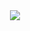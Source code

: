 <div style="display: flex; justify-content: center; width: 100%">
  <img src="https://github.com/AndreazzaRiccardo/devvery-frontend/assets/136316597/e5d24fbf-3528-4a08-94ee-cc6270cc45dd" />
</div>
